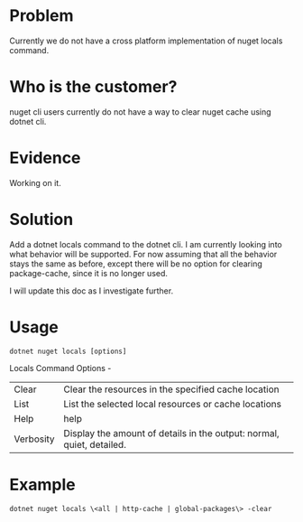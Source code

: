 # Problem
Currently we do not have a cross platform implementation of nuget locals command.

# Who is the customer?
nuget cli users currently do not have a way to clear nuget cache using dotnet cli.

# Evidence
Working on it.

# Solution
Add a dotnet locals command to the dotnet cli. I am currently looking into what behavior will be supported. For now assuming that all the behavior stays the same as before, except there will be no option for clearing package-cache, since it is no longer used. 

I will update this doc as I investigate further.

# Usage 
`dotnet nuget locals [options]`

Locals Command Options - 

<table>
    <tr>
        <td>Clear</td>
        <td>Clear the resources in the specified cache location</td>
    </tr>
    <tr>
        <td>List</td>
        <td>List the selected local resources or cache locations</td> 
    </tr>
    <tr>
        <td>Help</td>
        <td>help</td>
    </tr>
    <tr>
        <td>Verbosity</td>
        <td>Display the amount of details in the output: normal, quiet, detailed.</td>
    </tr>
</table>

# Example
`dotnet nuget locals \<all | http-cache | global-packages\> -clear`